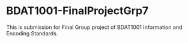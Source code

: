 # BDAT1001-FinalProjectGrp7

This is submission for Final Group project of BDAT1001 Information and Encoding Standards.

